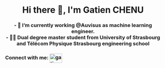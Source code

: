 <h1 align="center">Hi there 👋, I'm Gatien CHENU</h1>

<h3 align="center">
  - 🔭 I’m currently working @Auvisus as machine learning engineer.<br>
  - 🧑‍🎓 Dual degree master student from University of Strasbourg and Télécom Physique Strasbourg engineering school
</h3> 

<h3 align="left">Connect with me: <a href="http://www.linkedin.com/in/gatien-chenu-a25992238" target="_blank"><img align="center" src="https://raw.githubusercontent.com/rahuldkjain/github-profile-readme-generator/master/src/images/icons/Social/linked-in-alt.svg" alt="gatien-chenu-linkedin" height="30" width="40" /></a>
</h3>
